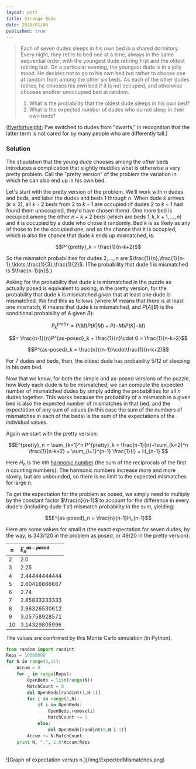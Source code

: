 ```yaml
---
layout: post
title: Strange Beds
date: 2018/01/06
published: true
---
```


>Each of seven dudes sleeps in his own bed in a shared dormitory. Every night, they retire to bed one at a time, always in the same sequential order, with the youngest dude retiring first and the oldest retiring last. On a particular evening, the youngest dude is in a jolly mood. He decides not to go to his own bed but rather to choose one at random from among the other six beds. As each of the other dudes retires, he chooses his own bed if it is not occupied, and otherwise chooses another unoccupied bed at random.
>
>1. What is the probability that the oldest dude sleeps in his own bed?
>2. What is the expected number of dudes who do not sleep in their own beds?

<!--more-->

([fivethirtyeight](https://fivethirtyeight.com/features/where-will-the-seven-dwarfs-sleep-tonight/); I've switched to dudes from "dwarfs," in recognition that the latter term is not cared for by many people who are differently tall.)

### Solution

The stipulation that the young dude chooses among the _other_ beds introduces a complication that slightly muddies what is otherwise a very pretty problem. Call the "pretty version" of the problem the variation in which he can also end up in his own bed. 

Let's start with the pretty version of the problem. We'll work with $n$ dudes and beds, and label the dudes and beds $1$ through $n$.
When dude $k$ arrives ($k\geq 2$), all $k-2$ beds from $2$ to $k-1$ are occupied (if dudes $2$ to $k-1$ had found them unoccupied, they'd have chosen them). One more bed is occupied among the other $n-k+2$ beds (which are beds $1,k,k+1,\ldots,n$) and it is occupied by a dude who chose it randomly. Bed $k$ is as likely as any of those to be the occupied one, and so the chance that it is occupied, which is also the chance that dude $k$ ends up mismatched, is:

$$P^{pretty}_k = \frac{1}{n-k+2}$$

So the mismatch probabilities for dudes $2,\ldots,n$ are $\frac{1}{n},\frac{1}{n-1},\ldots,\frac{1}{3},\frac{1}{2}$. (The probability that dude $1$ is mismatched is $\frac{n-1}{n}$.)

Asking for the probability that dude $k$ is mismatched in the puzzle as actually posed is equivalent to asking, in the pretty version, for the probability that dude $k$ is mismatched _given_ that at least one dude is mismatched. We find this as follows (where $M$ means that there is at least one mismatch, $K$ means that dude $k$ is mismatched, and $P(A\|B)$ is the conditional probability of $A$ given $B$):

$$P^{pretty}_k = P(M)P(K|M) + P(\neg M)P(K | \neg M)$$

$$= \frac{n-1}{n}P^{as-posed}_k + \frac{1}{n}\cdot 0 = \frac{1}{n-k+2}$$

$$P^{as-posed}_k = \frac{n}{(n-1)}\cdot\frac{1}{n-k+2}$$

For $7$ dudes and beds, then, the oldest dude has probability $5/12$ of sleeping in his own bed.

Now that we know, for both the simple and as-posed versions of the puzzle, how likely each dude is to be mismatched, we can compute the expected number of mismatched dudes by simply adding the probabilities for all $n$ dudes together. This works because the probability of a mismatch in a given bed is also the expected number of mismatches in that bed, and the expectation of any sum of values (in this case the sum of the numbers of mismatches in each of the beds) is the sum of the expectations of the individual values.

Again we start with the pretty version:

$$E^{pretty}_n = \sum_{k=1}^n P^{pretty}_k
= \frac{n-1}{n}+\sum_{k=2}^n \frac{1}{n-k+2} 
= \sum_{i=1}^{n-1} \frac{1}{i} = H_{n-1}
$$

Here $H_n$ is the $n$th [harmonic number](http://mathworld.wolfram.com/HarmonicSeries.html) (the sum of the reciprocals of the first $n$ counting numbers). The harmonic numbers increase more and more slowly, but are unbounded, so there is no limit to the expected mismatches for large $n$.

To get the expectation for the problem as posed, we simply need to multiply by the constant factor $\frac{n}{n-1}$ to account for the difference in every dude's (including dude $1$'s!) mismatch probability in the sum, yielding:

$$E^{as-posed}_n = \frac{n}{n-1}H_{n-1}$$

Here are some values for small $n$ (the exact expectation for seven dudes, by the way, is $343/120$ in the problem as posed, or $49/20$ in the pretty version):

n | $E^{as-posed}_n$
--- |:---
2 | 2.0
3 | 2.25
4 | 2.44444444444
5 | 2.60416666667
6 | 2.74
7 | 2.85833333333
8 | 2.96326530612
9 | 3.05758928571
10 | 3.14329805996

The values are confirmed by this Monte Carlo simulation (in Python).

```python
from random import randint
Reps = 10000000
for N in range(3,11):
	Accum = 0
	for _ in range(Reps):
		OpenBeds = list(range(N))
		MatchCount = 0
		del OpenBeds[randint(1,N-1)]
		for i in range(1,N):
			if i in OpenBeds:
				OpenBeds.remove(i)
				MatchCount += 1
			else:
				del OpenBeds[randint(0,N-i-1)]
		Accum += N-MatchCount
	print N, ",", 1.0*Accum/Reps
```
<br>
![Graph of expectation versus n.](/img/ExpectedMismatches.png)

<br>
